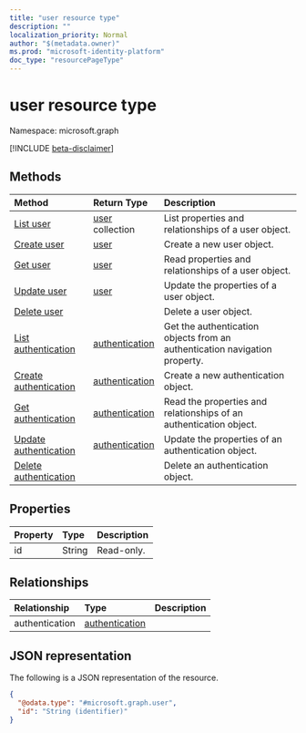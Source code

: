 ```yaml
---
title: "user resource type"
description: ""
localization_priority: Normal
author: "$(metadata.owner)"
ms.prod: "microsoft-identity-platform"
doc_type: "resourcePageType"
---
```


# user resource type

Namespace: microsoft.graph

[!INCLUDE [beta-disclaimer](../../includes/beta-disclaimer.md)]

## Methods

| Method                                                        | Return Type                                       | Description                                                                |
| :------------------------------------------------------------ | :------------------------------------------------ | :------------------------------------------------------------------------- |
| [List user](../api/user-list.md)                              | [user](user.md) collection                        | List properties and relationships of a user object.                        |
| [Create user](../api/user-create.md)                          | [user](user.md)                                   | Create a new user object.                                                  |
| [Get user](../api/user-get.md)                                | [user](user.md)                                   | Read properties and relationships of a user object.                        |
| [Update user](../api/user-update.md)                          | [user](user.md)                                   | Update the properties of a user object.                                    |
| [Delete user](../api/user-delete.md)                          |                                                   | Delete a user object.                                                      |
| [List authentication](../api/user-list-authentication.md)     | [authentication](../resources/-authentication.md) | Get the authentication objects from an authentication navigation property. |
| [Create authentication](../api/user-post-authentication.md)   | [authentication](../resources/-authentication.md) | Create a new authentication object.                                        |
| [Get authentication](../api/user-get-authentication.md)       | [authentication](../resources/-authentication.md) | Read the properties and relationships of an authentication object.         |
| [Update authentication](../api/user-update-authentication.md) | [authentication](../resources/-authentication.md) | Update the properties of an authentication object.                         |
| [Delete authentication](../api/user-delete-authentication.md) |                                                   | Delete an authentication object.                                           |

## Properties

| Property | Type   | Description |
| :------- | :----- | :---------- |
| id       | String | Read-only.  |

## Relationships

| Relationship   | Type                                             | Description |
| :------------- | :----------------------------------------------- | :---------- |
| authentication | [authentication](../resources/authentication.md) |             |

## JSON representation

The following is a JSON representation of the resource.

<!-- {
  "blockType": "resource",
  "keyProperty": "id",
  "@odata.type": "microsoft.graph.user",
  "baseType": "microsoft.graph.entity",
  "openType": False
}
-->

```json
{
  "@odata.type": "#microsoft.graph.user",
  "id": "String (identifier)"
}
```

